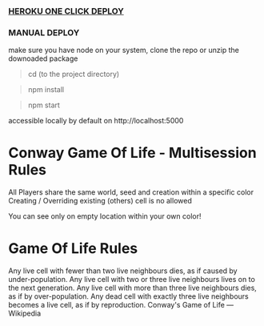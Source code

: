 ### [HEROKU ONE CLICK DEPLOY](https://www.heroku.com/deploy/?template=https://github.com/nnmix/conway-game-of-life)

### MANUAL DEPLOY

make sure you have node on your system, clone the repo or unzip the downoaded package

> cd (to the project directory)
  
> npm install

> npm start

accessible locally by default on http://localhost:5000


# Conway Game Of Life - Multisession Rules

All Players share the same world, seed and creation within a specific color
Creating / Overriding existing (others) cell is no allowed

You can see only on empty location within your own color!

# Game Of Life Rules
Any live cell with fewer than two live neighbours dies, as if caused by under-population.
Any live cell with two or three live neighbours lives on to the next generation.
Any live cell with more than three live neighbours dies, as if by over-population.
Any dead cell with exactly three live neighbours becomes a live cell, as if by reproduction.
Conway's Game of Life — Wikipedia
